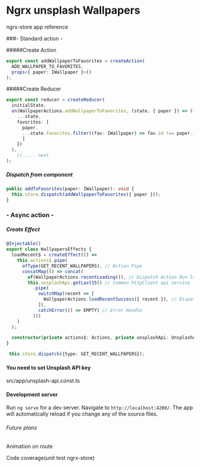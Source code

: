 # Ngrx unsplash Wallpapers

ngrx-store app reference

###- Standard action -

#####Create Action

```ts
export const addWallpaperToFavorites = createAction(
  ADD_WALLPAPER_TO_FAVORITES,
  props<{ paper: IWallpaper }>()
);
```

#####Create Reducer

```ts
export const reducer = createReducer(
  initialState,
  on(WallpaperActions.addWallpaperToFavorites, (state, { paper }) => ({
    ...state,
    favorites: [
      paper,
      ...state.favorites.filter((fav: IWallpaper) => fav.id !== paper.id )
      ]
    })
  ),
    // .... next 
);
```

##### Dispatch from component
```ts
public addToFavorites(paper: IWallpaper): void {
  this.store.dispatch(addWallpaperToFavorites({ paper }));
}
```

### - Async action -

##### Create Effect

```ts
@Injectable()
export class WallpapersEffects {
  loadRecent$ = createEffect(() =>
    this.actions$.pipe(
      ofType(GET_RECENT_WALLPAPERS), // Action Pipe
      concatMap(() => concat(
        of(WallpaperActions.recentLoading()), // Dispatch Action Run loader
        this.unsplashApi.getLast15() // Common httpClient api service
          .pipe(
            switchMap(recent => [
              WallpaperActions.loadRecentSuccess({ recent }), // Dispatch Action when contentvloaded 
            ]),
            catchError(() => EMPTY) // Error Handle
          )))
    )
  );

  constructor(private actions$: Actions, private unsplashApi: UnsplashApiService) {}
}
```

```ts 
 this.store.dispatch({type: GET_RECENT_WALLPAPERS});
```



#### You need to set Unsplash API key

src/app/unsplash-api.const.ts

#### Development server

Run `ng serve` for a dev server. Navigate to `http://localhost:4200/`. The app will automatically reload if you change any of the source files.


###### Future plans
Animation on route

Code coverage(unit test ngrx-store)
